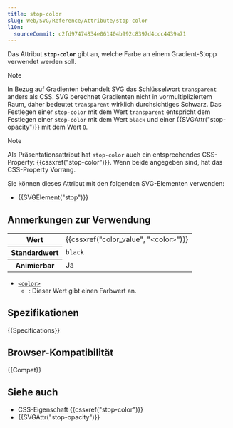 ```yaml
---
title: stop-color
slug: Web/SVG/Reference/Attribute/stop-color
l10n:
  sourceCommit: c2fd97474834e061404b992c8397d4ccc4439a71
---
```


Das Attribut **`stop-color`** gibt an, welche Farbe an einem Gradient-Stopp verwendet werden soll.

> [!NOTE]
> In Bezug auf Gradienten behandelt SVG das Schlüsselwort `transparent` anders als CSS. SVG berechnet Gradienten nicht in vormultipliziertem Raum, daher bedeutet `transparent` wirklich durchsichtiges Schwarz. Das Festlegen einer `stop-color` mit dem Wert `transparent` entspricht dem Festlegen einer `stop-color` mit dem Wert `black` und einer {{SVGAttr("stop-opacity")}} mit dem Wert `0`.

> [!NOTE]
> Als Präsentationsattribut hat `stop-color` auch ein entsprechendes CSS-Property: {{cssxref("stop-color")}}. Wenn beide angegeben sind, hat das CSS-Property Vorrang.

Sie können dieses Attribut mit den folgenden SVG-Elementen verwenden:

- {{SVGElement("stop")}}

## Anmerkungen zur Verwendung

<table class="properties">
  <tbody>
    <tr>
      <th scope="row">Wert</th>
      <td>
        {{cssxref("color_value", "&lt;color&gt;")}}
      </td>
    </tr>
    <tr>
      <th scope="row">Standardwert</th>
      <td><code>black</code></td>
    </tr>
    <tr>
      <th scope="row">Animierbar</th>
      <td>Ja</td>
    </tr>
  </tbody>
</table>

- [`<color>`](/de/docs/Web/SVG/Guides/Content_type#color)
  - : Dieser Wert gibt einen Farbwert an.

## Spezifikationen

{{Specifications}}

## Browser-Kompatibilität

{{Compat}}

## Siehe auch

- CSS-Eigenschaft {{cssxref("stop-color")}}
- {{SVGAttr("stop-opacity")}}

